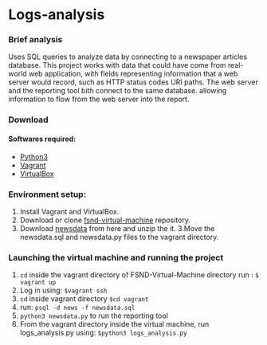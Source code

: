 # Logs-analysis

### Brief analysis 
Uses SQL queries to analyze data by connecting to a newspaper articles database. This project works with data that could have come from real-world web application, with fields representing information that a web server would record, such as HTTP status codes URI paths. The web server and the reporting tool bith connect to the same database. allowing information to flow from the web server into the report.

### Download

#### Softwares required:
* [Python3](https://www.python.org/)
* [Vagrant](https://www.vagrantup.com/)
* [VirtualBox](https://www.virtualbox.org/)

### Environment setup:
1. Install Vagrant and VirtualBox.
2. Download or clone [fsnd-virtual-machine](https://github.com/udacity/fullstack-nanodegree-vm) repository.
3. Download [newsdata](https://d17h27t6h515a5.cloudfront.net/topher/2016/August/57b5f748_newsdata/newsdata.zip) from here and unzip the it.
3.Move the newsdata.sql  and newsdata.py files to the vagrant directory.

### Launching the virtual machine and running the project
1. ```cd``` inside the vagrant directory of FSND-Virtual-Machine directory run :
    ```$ vagrant up```
2. Log in using:
```$vagrant ssh```
3. ```cd``` inside vagrant directory
```$cd vagrant```
4. run:
```psql -d news -f newsdata.sql```
5. ```python3 newsdata.py``` to run the reporting tool
6. From the vagrant directory inside the virtual machine, run logs_analysis.py using:
```$python3 logs_analysis.py```

